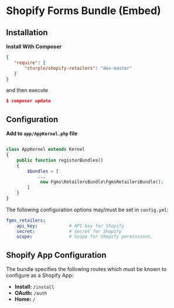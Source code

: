 # Shopify Forms Bundle (Embed)

## Installation

**Install With Composer**

```json
{
   "require": {
       "sturple/shopify-retailers": "dev-master"
   }
}

```

and then execute

```json
$ composer update
```


## Configuration

**Add to ```app/AppKernel.php``` file**

```php

class AppKernel extends Kernel
{
    public function registerBundles()
    {
        $bundles = [
            ...
             new Fgms\RetailersBundle\FgmsRetailersBundle();
        ]
    }
}

```

The following configuration options may/must be set in `config.yml`:

```yaml
fgms_retailers:
    api_key:            # API key for Shopify
    secret:             # Secret for Shopify
    scope:              # Scope for Shopify permissions.
```

## Shopify App Configuration

The bundle specifies the following routes which must be known to configure as a Shopify App:

- **Install:** `/install`
- **OAuth:** `/auth`
- **Home:** `/`
